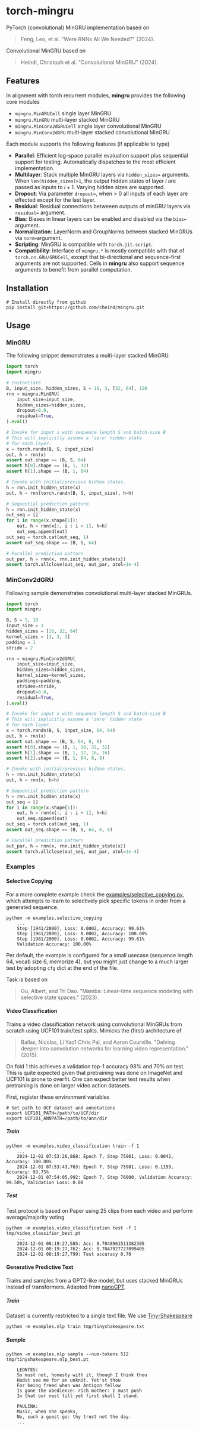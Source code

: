 # torch-mingru
PyTorch (convolutional) MinGRU implementation based on 

> Feng, Leo, et al. "Were RNNs All We Needed?" (2024).

Convolutional MinGRU based on

> Heindl, Christoph et al. "Convolutional MinGRU" (2024).

## Features
In alignment with torch recurrent modules, **mingru** provides the following core modules
 - `mingru.MinGRUCell` single layer MinGRU
 - `mingru.MinGRU` multi-layer stacked MinGRU 
 - `mingru.MinConv2dGRUCell` single layer convolutional MinGRU
 - `mingru.MinConv2dGRU` multi-layer stacked convolutional MinGRU

Each module supports the following features (if applicable to type)
 - **Parallel**: Efficient log-space parallel evaluation support plus sequential support for testing. Automatically dispatches to the most efficient implementation.
 - **Multilayer**: Stack multiple MinGRU layers via `hidden_sizes=` arguments. When `len(hidden_sizes)>1`, the output hidden states of layer $i$ are passed as inputs to $i+1$. Varying hidden sizes are supported.
 - **Dropout**: Via parameter `dropout=`, when > 0 all inputs of each layer are effected except for the last layer.
 - **Residual**: Residual connections betweeen outputs of minGRU layers via `residual=` argument.
 - **Bias**: Biases in linear layers can be enabled and disabled via the `bias=` argument.
 - **Normalization**: LayerNorm and GroupNorms between stacked MinGRUs via `norm=`argument.
 - **Scripting**: MinGRU is compatible with `torch.jit.script`.
 - **Compatibility**: Interface of `mingru.*` is mostly compatible with that of `torch.nn.GRU/GRUCell`, except that bi-directional and sequence-first arguments are not supported. Cells in **mingru** also support sequence arguments to benefit from parallel computation.

## Installation

```shell
# Install directly from github
pip install git+https://github.com/cheind/mingru.git
```

## Usage

### MinGRU

The following snippet demonstrates a multi-layer stacked MinGRU.

```python
import torch
import mingru

# Instantiate
B, input_size, hidden_sizes, S = 10, 3, [32, 64], 128
rnn = mingru.MinGRU(
    input_size=input_size,
    hidden_sizes=hidden_sizes,
    dropout=0.0,
    residual=True,
).eval()

# Invoke for input x with sequence length S and batch-size B
# This will implicitly assume a 'zero' hidden state
# for each layer.
x = torch.randn(B, S, input_size)
out, h = rnn(x)
assert out.shape == (B, S, 64)
assert h[0].shape == (B, 1, 32)
assert h[1].shape == (B, 1, 64)

# Invoke with initial/previous hidden states.
h = rnn.init_hidden_state(x)
out, h = rnn(torch.randn(B, S, input_size), h=h)

# Sequential prediction pattern
h = rnn.init_hidden_state(x)
out_seq = []
for i in range(x.shape[1]):
    out, h = rnn(x[:, i : i + 1], h=h)
    out_seq.append(out)
out_seq = torch.cat(out_seq, 1)
assert out_seq.shape == (B, S, 64)

# Parallel prediction pattern
out_par, h = rnn(x, rnn.init_hidden_state(x))
assert torch.allclose(out_seq, out_par, atol=1e-4)
```

### MinConv2dGRU

Following sample demonstrates convolutional multi-layer stacked MinGRUs.


```python
import torch
import mingru

B, S = 5, 10
input_size = 3
hidden_sizes = [16, 32, 64]
kernel_sizes = [3, 3, 3]
padding = 1
stride = 2

rnn = mingru.MinConv2dGRU(
    input_size=input_size,
    hidden_sizes=hidden_sizes,
    kernel_sizes=kernel_sizes,
    paddings=padding,
    strides=stride,
    dropout=0.0,
    residual=True,
).eval()

# Invoke for input x with sequence length S and batch-size B
# This will implicitly assume a 'zero' hidden state
# for each layer.
x = torch.randn(B, S, input_size, 64, 64)
out, h = rnn(x)
assert out.shape == (B, S, 64, 8, 8)
assert h[0].shape == (B, 1, 16, 32, 32)
assert h[1].shape == (B, 1, 32, 16, 16)
assert h[2].shape == (B, 1, 64, 8, 8)

# Invoke with initial/previous hidden states.
h = rnn.init_hidden_state(x)
out, h = rnn(x, h=h)

# Sequential prediction pattern
h = rnn.init_hidden_state(x)
out_seq = []
for i in range(x.shape[1]):
    out, h = rnn(x[:, i : i + 1], h=h)
    out_seq.append(out)
out_seq = torch.cat(out_seq, 1)
assert out_seq.shape == (B, S, 64, 8, 8)

# Parallel prediction pattern
out_par, h = rnn(x, rnn.init_hidden_state(x))
assert torch.allclose(out_seq, out_par, atol=1e-4)
```

### Examples

#### Selective Copying
For a more complete example check the [examples/selective_copying.py](./examples/selective_copying.py), which attempts to learn to selectively pick specific tokens in order from a generated sequence.

```shell
python -m examples.selective_copying
    ...
    Step [1941/2000], Loss: 0.0002, Accuracy: 99.61%
    Step [1961/2000], Loss: 0.0002, Accuracy: 100.00%
    Step [1981/2000], Loss: 0.0002, Accuracy: 99.61%
    Validation Accuracy: 100.00%
```

Per default, the example is configured for a small usecase (sequence length 64, vocab size 6, memorize 4), but you might just change to a much larger test by adopting `cfg` dict at the end of the file.

Task is based on
> Gu, Albert, and Tri Dao. "Mamba: Linear-time sequence modeling with selective state spaces." (2023).

#### Video Classification
Trains a video classification network using convolutional MinGRUs from scratch using UCF101 train/test splits. Mimicks the
(first) architecture of 

> Ballas, Nicolas, Li Yao1 Chris Pal, and Aaron Courville. "Delving deeper into convolution networks for learning video representation." (2015).

On fold 1 this achieves a validation top-1 accuracy 98% and 70% on test. This is quite expected given that pretraining was done on ImageNet and UCF101 is prone to overfit. One can expect better test results when pretraining is done on larger video action datasets.

First, register these environment variables

```shell
# Set path to UCF dataset and annotations
export UCF101_PATH=/path/to/UCF/dir
export UCF101_ANNPATH=/path/to/ann/dir
```

##### Train

```shell
python -m examples.video_classification train -f 1
    ...
    2024-12-01 07:53:26,868: Epoch 7, Step 75961, Loss: 0.0042, Accuracy: 100.00%
    2024-12-01 07:53:43,763: Epoch 7, Step 75981, Loss: 0.1159, Accuracy: 93.75%
    2024-12-01 07:54:05,992: Epoch 7, Step 76000, Validation Accuracy: 99.50%, Validation Loss: 0.00
```

##### Test

Test protocol is based on Paper using 25 clips from each video and perform average/majority voting

```shell
python -m examples.video_classification test -f 1 tmp/video_classifier_best.pt
    ...
    2024-12-01 08:19:27,585: Acc: 0.7048961511382305
    2024-12-01 08:19:27,762: Acc: 0.7047927727099405
    2024-12-01 08:19:27,799: Test accuracy 0.70
```

#### Generative Predictive Text 

Trains and samples from a GPT2-like model, but uses stacked MinGRUs instead of transformers. Adapted from 
[nanoGPT](https://github.com/karpathy/nanoGPT).

##### Train
Dataset is currently restricted to a single text file. We use [Tiny-Shakespeare](https://huggingface.co/datasets/Trelis/tiny-shakespeare)

```shell
python -m examples.nlp train tmp/tinyshakespeare.txt
```

##### Sample
```shell
python -m examples.nlp sample --num-tokens 512 tmp/tinyshakespeare.nlp_best.pt

    LEONTES:
    So must not, honesty with it, though I think thou
    Hadst see me for an unknit. Yet'st thou
    For being freed when was Antigon fellow
    Is gone the obedience: rich mother: I must push
    In that our nest till yet first shall I stand.

    PAULINA:
    Music, when she speaks,
    No, such a guest go: thy trust not the day.
    ...
```

